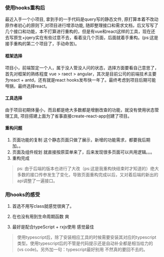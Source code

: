 ### 使用hooks重构后

最近入手一个小项目, 拿到手的一手代码是query写的静态文件, 原打算本着不改动原作者初心的原则下,对项目进行增添功能, 随即整理接口和需求文档，后又写写了几个接口和功能，本不打算进行重构的，但是有vue和react这样的工具，现在还去写原生+jqery实在有些过意不去，看着没几个页面，后面就着手重构。(ps:这是接手重构的第二个项目了，手动命苦)。

#### 框架选择
项目小，前端暂定一个人，属于没人管没人问的状态，选择方面要看自己意思了，首先对框架的熟练程度 vue > raect > angular，其次是目前公司的前端技术主要为react + antd，还有就是react hooks发布快一年了。最终考虑到项目后期可能甩锅，最终选择react。

#### 工具选择
由于项目初期体量小，而且都是绝大多数都是增删改查的功能，就没有使用状态管理工具, 项目搭建上面为了省事直接create-react-app创建了项目。

#### 重构问题
1. 页面功能的复制
这个静态页面只做了展示，新增的功能需求，都要我后期加。。
2. 页面及组件规划
就直接按原菜单来了，后来发现很多页面可以共用逻辑。。。
3. 重构完成


> ps: 由于后端的版本也进行了大改（ps:这是我重构快结束时才知道的）绝大多数的接口传参发生了变化，导致页面重构完成以后，又对着后端的新出的api调整了一遍接口。


### 用hooks的感受

1. 首选不用写class就感觉很爽了。

2. 在也没有用到生命周期函数 爽

3. 最好是配合typeScript + rxjs使用 感觉最佳

> 使用typescript后，除了安装相应工具的时候需要安装其对应的typescript类型。使用typescript后的不管是代码提示还是自动补全都是相当给力的(vs code)。另外加一句：typescript最好别用 不然真的要回不去的。
